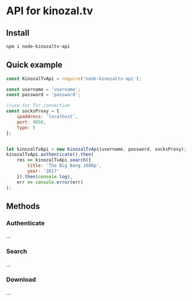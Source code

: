 # API for kinozal.tv

## Install

```bash
npm i node-kinozaltv-api
```

## Quick example
```javascript
const KinozalTvApi = require('node-kinozaltv-api');

const username = 'username';
const password = 'password';

//use for Tor connection
const socksProxy = {
    ipaddress: 'localhost',
    port: 9050,
    type: 5
};


let kinozalTvApi = new KinozalTvApi(username, password, socksProxy);
kinozalTvApi.authenticate().then(
    res => kinozalTvApi.search({
        title: 'The Big Bang 1080p',
        year: '2017'
    }).then(console.log),
    err => console.error(err)
);
```

## Methods


### Authenticate
...


### Search
...


### Download
...